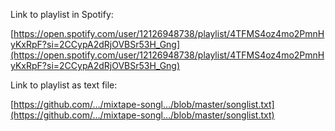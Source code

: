 Link to playlist in Spotify:

[https://open.spotify.com/user/12126948738/playlist/4TFMS4oz4mo2PmnHyKxRpF?si=2CCypA2dRjOVBSr53H_Gng](https://open.spotify.com/user/12126948738/playlist/4TFMS4oz4mo2PmnHyKxRpF?si=2CCypA2dRjOVBSr53H_Gng)

Link to playlist as text file:

[https://github.com/…/mixtape-songl…/blob/master/songlist.txt](https://github.com/…/mixtape-songl…/blob/master/songlist.txt)

